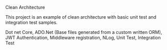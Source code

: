 Clean Architecture 

This project is an example of clean architecture with basic unit test and integration test samples.

Dot net Core, 
ADO.Net (Base files generated from a custom written ORM), 
JWT Authentication, 
Middleware registration, 
NLog, 
Unit Test, 
Integration Test


